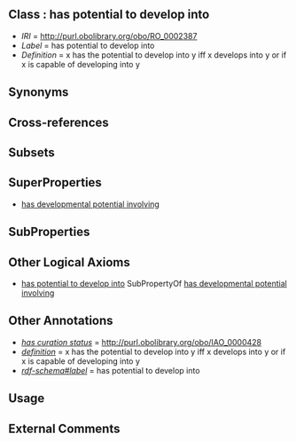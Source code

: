 
## Class : has potential to develop into

 * *IRI* = http://purl.obolibrary.org/obo/RO_0002387
 * *Label* = has potential to develop into
 * *Definition* = x has the potential to develop into y iff x develops into y or if x is capable of developing into y

## Synonyms


## Cross-references


## Subsets


## SuperProperties

 * [has developmental potential involving](../../RO/84/RO_0002384.md)

## SubProperties


## Other Logical Axioms

 * [has potential to develop into](../../RO/87/RO_0002387.md) SubPropertyOf [has developmental potential involving](../../RO/84/RO_0002384.md)

## Other Annotations

 * *[has curation status](../../IAO/14/IAO_0000114.md)* = http://purl.obolibrary.org/obo/IAO_0000428
 * *[definition](../../IAO/15/IAO_0000115.md)* = x has the potential to develop into y iff x develops into y or if x is capable of developing into y
 * *[rdf-schema#label](../../el/rdf-schema#label.md)* = has potential to develop into

## Usage


## External Comments

